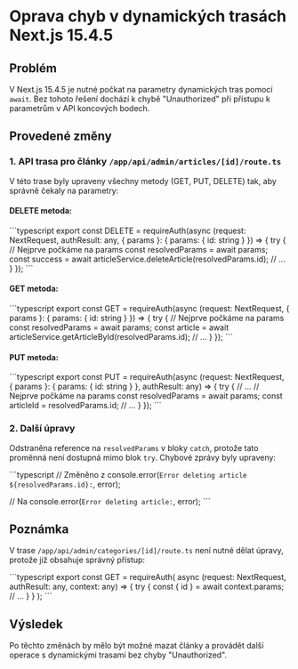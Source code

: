 # Oprava chyb v dynamických trasách Next.js 15.4.5

## Problém

V Next.js 15.4.5 je nutné počkat na parametry dynamických tras pomocí `await`. Bez tohoto řešení dochází k chybě "Unauthorized" při přístupu k parametrům v API koncových bodech.

## Provedené změny

### 1. API trasa pro články `/app/api/admin/articles/[id]/route.ts`

V této trase byly upraveny všechny metody (GET, PUT, DELETE) tak, aby správně čekaly na parametry:

#### DELETE metoda:
\`\`\`typescript
export const DELETE = requireAuth(async (request: NextRequest, authResult: any, { params }: { params: { id: string } }) => {
  try {
    // Nejprve počkáme na params
    const resolvedParams = await params;
    const success = await articleService.deleteArticle(resolvedParams.id);
    // ...
  }
});
\`\`\`

#### GET metoda:
\`\`\`typescript
export const GET = requireAuth(async (request: NextRequest, { params }: { params: { id: string } }) => {
  try {
    // Nejprve počkáme na params
    const resolvedParams = await params;
    const article = await articleService.getArticleById(resolvedParams.id);
    // ...
  }
});
\`\`\`

#### PUT metoda:
\`\`\`typescript
export const PUT = requireAuth(async (request: NextRequest, { params }: { params: { id: string } }, authResult: any) => {
  try {
    // ...
    // Nejprve počkáme na params
    const resolvedParams = await params;
    const articleId = resolvedParams.id;
    // ...
  }
});
\`\`\`

### 2. Další úpravy

Odstraněna reference na `resolvedParams` v bloky `catch`, protože tato proměnná není dostupná mimo blok `try`. Chybové zprávy byly upraveny:

\`\`\`typescript
// Změněno z
console.error(`Error deleting article ${resolvedParams.id}:`, error);

// Na
console.error(`Error deleting article:`, error);
\`\`\`

## Poznámka

V trase `/app/api/admin/categories/[id]/route.ts` není nutné dělat úpravy, protože již obsahuje správný přístup:

\`\`\`typescript
export const GET = requireAuth(
  async (request: NextRequest, authResult: any, context: any) => {
    try {
      const { id } = await context.params;
      // ...
    }
  }
);
\`\`\`

## Výsledek

Po těchto změnách by mělo být možné mazat články a provádět další operace s dynamickými trasami bez chyby "Unauthorized".
